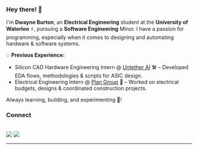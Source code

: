 ### Hey there! 👋

I'm **Dwayne Burton**, an **Electrical Engineering** student at the **University of Waterloo** ⚡, pursuing a **Software Engineering** Minor. I have a passion for programming, especially when it comes to designing and automating hardware & software systems.

💡 **Previous Experience:**
- Silicon CAD Hardware Engineering Intern @ [Untether AI](https://www.untether.ai) 🛠️ – Developed EDA flows, methodologies & scripts for ASIC design.
- Electrical Engineering Intern @ [Plan Group](https://www.plan-group.com) 🔌 – Worked on electrical budgets, designs & coordinated construction projects.

Always learning, building, and experimenting 🚀!

### Connect
<p>
<br>
<a target="_blank" href="https://www.linkedin.com/in/dwayneburton/"><img src="https://img.shields.io/badge/-LinkedIn-0E76A8?style=for-the-badge"></img></a>
<a target="_blank" href="mailto:dwayne.burton@uwaterloo.ca"><img src="https://img.shields.io/badge/-Email-EAAB00?style=for-the-badge"></img></a>
<br>
</p>
<hr>
